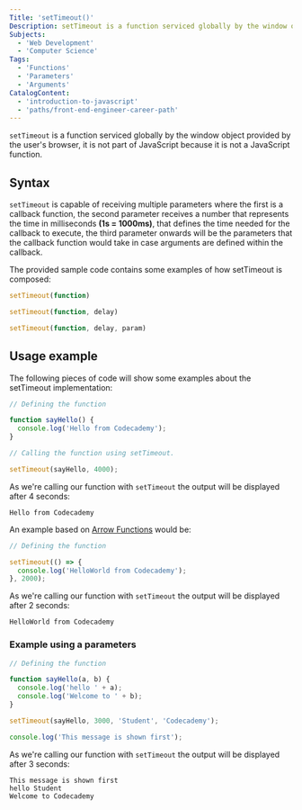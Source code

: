 ```yaml
---
Title: 'setTimeout()'
Description: setTimeout is a function serviced globally by the window object provided by the user's browser.
Subjects:
  - 'Web Development'
  - 'Computer Science'
Tags:
  - 'Functions'
  - 'Parameters'
  - 'Arguments'
CatalogContent:
  - 'introduction-to-javascript'
  - 'paths/front-end-engineer-career-path'
---
```


`setTimeout` is a function serviced globally by the window object provided by the user's browser, it is not part of JavaScript because it is not a JavaScript function.

## Syntax

`setTimeout` is capable of receiving multiple parameters where the first is a callback function, the second parameter receives a number that represents the time in milliseconds **(1s = 1000ms)**, that defines the time needed for the callback to execute, the third parameter onwards will be the parameters that the callback function would take in case arguments are defined within the callback.

The provided sample code contains some examples of how setTimeout is composed:

```js
setTimeout(function)

setTimeout(function, delay)

setTimeout(function, delay, param)
```

## Usage example

The following pieces of code will show some examples about the setTimeout implementation:

```js
// Defining the function

function sayHello() {
  console.log('Hello from Codecademy');
}

// Calling the function using setTimeout.

setTimeout(sayHello, 4000);
```

As we're calling our function with `setTimeout` the output will be displayed after 4 seconds:

```output
Hello from Codecademy
```

An example based on [Arrow Functions](https://www.codecademy.com/resources/docs/javascript/arrow-functions) would be:

```js
// Defining the function

setTimeout(() => {
  console.log('HelloWorld from Codecademy');
}, 2000);
```

As we're calling our function with `setTimeout` the output will be displayed after 2 seconds:

```output
HelloWorld from Codecademy
```

### Example using a parameters

```js
// Defining the function

function sayHello(a, b) {
  console.log('hello ' + a);
  console.log('Welcome to ' + b);
}

setTimeout(sayHello, 3000, 'Student', 'Codecademy');

console.log('This message is shown first');
```

As we're calling our function with `setTimeout` the output will be displayed after 3 seconds:

```output
This message is shown first
hello Student
Welcome to Codecademy
```
